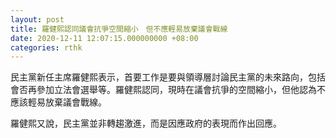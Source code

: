 ```yaml
---
layout: post
title: 羅健熙認同議會抗爭空間縮小　但不應輕易放棄議會戰線
date: 2020-12-11 12:07:15.000000000 +08:00
categories: rthk
---
```


民主黨新任主席羅健熙表示，首要工作是要與領導層討論民主黨的未來路向，包括會否再參加立法會選舉等。羅健熙認同，現時在議會抗爭的空間縮小，但他認為不應該輕易放棄議會戰線。

羅健熙又說，民主黨並非轉趨激進，而是因應政府的表現而作出回應。

